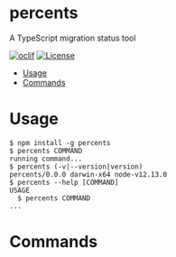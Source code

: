 percents
========

A TypeScript migration status tool

[![oclif](https://img.shields.io/badge/cli-oclif-brightgreen.svg)](https://oclif.io)
[![License](https://img.shields.io/npm/l/percents.svg)](https://github.com/ItaloSa/percents/blob/master/package.json)
<!-- [![Version](https://img.shields.io/npm/v/percents.svg)](https://npmjs.org/package/percents)
[![Downloads/week](https://img.shields.io/npm/dw/percents.svg)](https://npmjs.org/package/percents) -->

<!-- toc -->
* [Usage](#usage)
* [Commands](#commands)
<!-- tocstop -->
# Usage
<!-- usage -->
```sh-session
$ npm install -g percents
$ percents COMMAND
running command...
$ percents (-v|--version|version)
percents/0.0.0 darwin-x64 node-v12.13.0
$ percents --help [COMMAND]
USAGE
  $ percents COMMAND
...
```
<!-- usagestop -->
# Commands
<!-- commands -->

<!-- commandsstop -->
